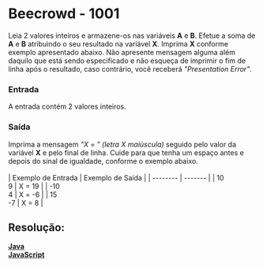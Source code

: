 <h1>Beecrowd - 1001</h1>

Leia 2 valores inteiros e armazene-os nas variáveis **A** e **B**. Efetue a soma de **A** e **B** atribuindo o seu resultado na variável **X**. Imprima **X** conforme exemplo apresentado abaixo. Não apresente mensagem alguma além daquilo que está sendo especificado e não esqueça de imprimir o fim de linha após o resultado, caso contrário, você receberá *"Presentation Error"*.
<br>

<h3>Entrada</h3>
A entrada contém 2 valores inteiros.

<h3>Saída</h3>

Imprima a mensagem *"X = " (letra X maiúscula)* seguido pelo valor da variável **X** e pelo final de linha. Cuide para que tenha um espaço antes e depois do sinal de igualdade, conforme o exemplo abaixo.
<br>
<br>
| Exemplo de Entrada | Exemplo de Saída |
| -------- | ------- |
| 10<br>9  | X = 19 |
| -10<br>4 | X = -6 |
| 15<br>-7 | X = 8  |

<h2>Resolução:</h2>

[**Java**](https://github.com/Dendzy/beecrowd-resolution/blob/main/Iniciante/Java/beecrowd_1001.java)
<br>
[**JavaScript**](https://github.com/Dendzy/beecrowd-resolution/blob/main/Iniciante/JavaScript/beecrowd_1001.js)
